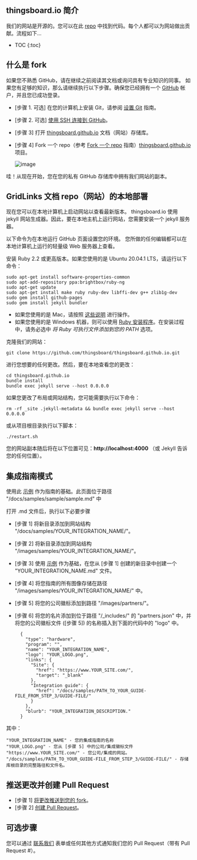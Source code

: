 ## thingsboard.io 简介

我们的网站是开源的。您可以在此 [repo](https://github.com/thingsboard/thingsboard.github.io) 中找到代码。每个人都可以为网站做出贡献。流程如下...

* TOC
{:toc}

## 什么是 fork

如果您不熟悉 GitHub，请在继续之前阅读其文档或询问具有专业知识的同事。
如果您有足够的知识，那么请继续执行以下步骤。确保您已经拥有一个 [GitHub](https://github.com/) 帐户，并且您已成功登录。

* [步骤 1. 可选] 在您的计算机上安装 Git，请参阅 [设置 Git](https://docs.github.com/en/github/getting-started-with-github/set-up-git) 指南。
* [步骤 2. 可选] [使用 SSH 连接到 GitHub](https://docs.github.com/en/github/authenticating-to-github/connecting-to-github-with-ssh)。
* [步骤 3] 打开 [thingsboard.github.io](https://github.com/thingsboard/thingsboard.github.io) 文档（网站）存储库。
* [步骤 4] Fork 一个 repo（参考 [Fork 一个 repo](https://docs.github.com/en/github/getting-started-with-github/fork-a-repo) 指南）[thingsboard.github.io](https://github.com/thingsboard/thingsboard.github.io) 项目。

  ![image](/images/user-guide/fork_button.jpg)

哇！从现在开始，您在您的私有 GitHub 存储库中拥有我们网站的副本。

## GridLinks 文档 repo（网站）的本地部署

现在您可以在本地计算机上启动网站以查看最新版本。
thingsboard.io 使用 jekyll 网站生成器。因此，要在本地主机上运行网站，您需要安装一个 jekyll 服务器。

以下命令为在本地运行 GitHub 页面设置您的环境。
您所做的任何编辑都可以在本地计算机上运行的轻量级 Web 服务器上查看。

安装 Ruby 2.2 或更高版本。如果您使用的是 Ubuntu 20.04.1 LTS，请运行以下命令：

	sudo apt-get install software-properties-common
	sudo apt-add-repository ppa:brightbox/ruby-ng
	sudo apt-get update
	sudo apt-get install make ruby ruby-dev libffi-dev g++ zlib1g-dev
	sudo gem install github-pages
	sudo gem install jekyll bundler

* 如果您使用的是 Mac，请按照 [这些说明](https://gorails.com/setup/osx/) 进行操作。
* 如果您使用的是 Windows 机器，则可以使用 [Ruby 安装程序](https://rubyinstaller.org/downloads/)。在安装过程中，请务必选中 *将 Ruby 可执行文件添加到您的 PATH* 选项。

克隆我们的网站：

	git clone https://github.com/thingsboard/thingsboard.github.io.git

进行您想要的任何更改。然后，要在本地查看您的更改：

	cd thingsboard.github.io
	bundle install
	bundle exec jekyll serve --host 0.0.0.0

如果您更改了布局或网站结构，您可能需要执行以下命令：

    rm -rf _site .jekyll-metadata && bundle exec jekyll serve --host 0.0.0.0

或从项目根目录执行以下脚本：

    ./restart.sh

您的网站副本随后将在以下位置可见：**http://localhost:4000**
（或 Jekyll 告诉您的任何位置）。

## 集成指南模式

使用此 [示例](/docs/samples/sample/sample) 作为指南的基础。此页面位于路径 "/docs/samples/sample/sample.md" 中

打开 .md 文件后，执行以下必要步骤

* [步骤 1] 将新目录添加到网站结构 "/docs/samples/YOUR_INTEGRATION_NAME/"。
* [步骤 2] 将新目录添加到网站结构 "/images/samples/YOUR_INTEGRATION_NAME/"。
* [步骤 3] 使用 [示例](/docs/samples/sample/sample) 作为基础，在您从 [步骤 1] 创建的新目录中创建一个 "YOUR_INTEGRATION_NAME.md" 文件。
* [步骤 4] 将您指南的所有图像存储在路径 "/images/samples/YOUR_INTEGRATION_NAME/" 中。
* [步骤 5] 将您的公司徽标添加到路径 "/images/partners/"。
* [步骤 6] 将您的名片添加到位于路径 "/_includes/" 的 "partners.json" 中，并将您的公司徽标文件 ([步骤 5]) 的名称插入到下面的代码中的 "logo" 中。

        {
          "type": "hardware",
          "program": "",
          "name": "YOUR_INTEGRATION_NAME",
          "logo": "YOUR_LOGO.png",
          "links": {
            "Site": {
              "href": "https://www.YOUR_SITE.com/",
              "target": "_blank"
            },
            "Integration guide": {
              "href": "/docs/samples/PATH_TO_YOUR_GUIDE-FILE_FROM_STEP_3/GUIDE-FILE/"
            }
          },
          "blurb": "YOUR_INTEGRATION_DESCRIPTION."
        }

其中：

    "YOUR_INTEGRATION_NAME" - 您的集成指南的名称
    "YOUR_LOGO.png" - 您从 [步骤 5] 中的公司/集成徽标文件
    "https://www.YOUR_SITE.com/" - 您公司/集成的网站。
    "/docs/samples/PATH_TO_YOUR_GUIDE-FILE_FROM_STEP_3/GUIDE-FILE/" - 存储库根目录的完整路径和文件名。

## 推送更改并创建 Pull Request

* [步骤 1] [将更改推送到您的 fork](/docs/user-guide/contribution/how-to-contribute/#push-changes-to-your-fork)。
* [步骤 2] [创建 Pull Request](/docs/user-guide/contribution/how-to-contribute/#create-pull-request)。

## 可选步骤

您可以通过 [联系我们](/docs/contact-us/) 表单或任何其他方式通知我们您的 Pull Request（带有 Pull Request #）。